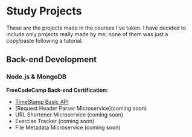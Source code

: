 # Study Projects
These are the projects made in the courses I've taken.
I have decided to include only projects really made by me; none of them was just a copy/paste following a tutorial.

## Back-end Development
### Node.js & MongoDB
**FreeCodeCamp Back-end Certification:**
- [TimeStamp Basic API](https://github.com/rhoudini1/mystudies/tree/main/Timestamp%20API%20FreeCodeCamp)
- [Request Header Parser Microservice](coming soon)
- URL Shortener Microservice (coming soon)
- Exercise Tracker (coming soon)
- File Metadata Microservice (coming soon)
